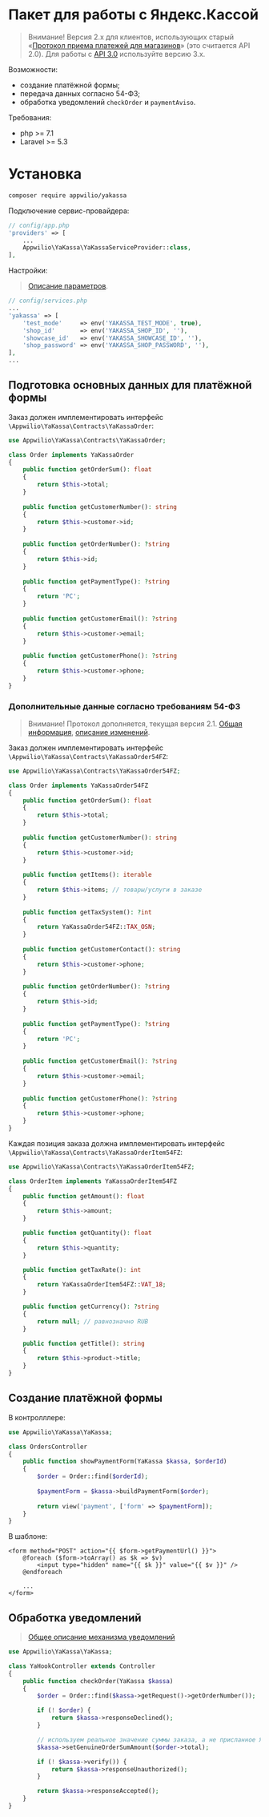 # Пакет для работы с Яндекс.Кассой

> Внимание! Версия 2.x для клиентов, использующих старый «[Протокол приема платежей для магазинов](https://tech.yandex.ru/money/doc/payment-solution/About-docpage/)» (это считается API 2.0).
Для работы с [API 3.0](https://kassa.yandex.ru/docs/guides/#bystryj-start) используйте версию 3.х.

Возможности:

* создание платёжной формы;
* передача данных согласно 54-ФЗ;
* обработка уведомлений `checkOrder` и `paymentAviso`.

Требования:

* php >= 7.1
* Laravel >= 5.3 

# Установка

```bash
composer require appwilio/yakassa
```

Подключение сервис-провайдера:

```php
// config/app.php
'providers' => [
    ...
    Appwilio\YaKassa\YaKassaServiceProvider::class,
],
```

Настройки:

> [Описание параметров](https://tech.yandex.ru/money/doc/payment-solution/shop-config/parameters-docpage/).

```php
// config/services.php
...
'yakassa' => [
    'test_mode'     => env('YAKASSA_TEST_MODE', true),
    'shop_id'       => env('YAKASSA_SHOP_ID', ''),
    'showcase_id'   => env('YAKASSA_SHOWCASE_ID', ''),
    'shop_password' => env('YAKASSA_SHOP_PASSWORD', ''),        
],
...
```

## Подготовка основных данных для платёжной формы

Заказ должен имплементировать интерфейс `\Appwilio\YaKassa\Contracts\YaKassaOrder`:

```php
use Appwilio\YaKassa\Contracts\YaKassaOrder;

class Order implements YaKassaOrder
{
    public function getOrderSum(): float
    {
        return $this->total;
    }
    
    public function getCustomerNumber(): string
    {
        return $this->customer->id;
    }
    
    public function getOrderNumber(): ?string
    {
        return $this->id;
    }
    
    public function getPaymentType(): ?string
    {
        return 'PC';
    }
    
    public function getCustomerEmail(): ?string
    {
        return $this->customer->email;
    }
    
    public function getCustomerPhone(): ?string
    {
        return $this->customer->phone;
    }
}
```

### Дополнительные данные согласно требованиям 54-ФЗ

> Внимание! Протокол дополняется, текущая версия 2.1. [Общая информация](https://kassa.yandex.ru/blog/fz54-developers), [описание изменений](https://kassa.yandex.ru/docs/API_Yandex.Kassa_54FZ_changes.pdf).

Заказ должен имплементировать интерфейс `\Appwilio\YaKassa\Contracts\YaKassaOrder54FZ`:

```php
use Appwilio\YaKassa\Contracts\YaKassaOrder54FZ;

class Order implements YaKassaOrder54FZ
{
    public function getOrderSum(): float
    {
        return $this->total;
    }
    
    public function getCustomerNumber(): string
    {
        return $this->customer->id;
    }
    
    public function getItems(): iterable
    {
        return $this->items; // товары/услуги в заказе
    }
    
    public function getTaxSystem(): ?int
    {
        return YaKassaOrder54FZ::TAX_OSN;
    }
    
    public function getCustomerContact(): string
    {
        return $this->customer->phone;
    }
        
    public function getOrderNumber(): ?string
    {
        return $this->id;
    }
    
    public function getPaymentType(): ?string
    {
        return 'PC';
    }
    
    public function getCustomerEmail(): ?string
    {
        return $this->customer->email;
    }
    
    public function getCustomerPhone(): ?string
    {
        return $this->customer->phone;
    }
}
```

Каждая позиция заказа должна имплементировать интерфейс `\Appwilio\YaKassa\Contracts\YaKassaOrderItem54FZ`:

```php
use Appwilio\YaKassa\Contracts\YaKassaOrderItem54FZ;

class OrderItem implements YaKassaOrderItem54FZ
{
    public function getAmount(): float
    {
        return $this->amount;
    }

    public function getQuantity(): float
    {
        return $this->quantity;
    }

    public function getTaxRate(): int
    {
        return YaKassaOrderItem54FZ::VAT_18;
    }

    public function getCurrency(): ?string
    {
        return null; // равнозначно RUB
    }

    public function getTitle(): string
    {
        return $this->product->title;
    }
}
```

## Создание платёжной формы

В контролллере:

```php
use Appwilio\YaKassa\YaKassa;

class OrdersController
{
    public function showPaymentForm(YaKassa $kassa, $orderId)
    {
        $order = Order::find($orderId);
        
        $paymentForm = $kassa->buildPaymentForm($order);
        
        return view('payment', ['form' => $paymentForm]);
    }    
}

```

В шаблоне:

```blade
<form method="POST" action="{{ $form->getPaymentUrl() }}">
    @foreach ($form->toArray() as $k => $v) 
        <input type="hidden" name="{{ $k }}" value="{{ $v }}" />
    @endforeach
    
    ...
</form>
```

## Обработка уведомлений

> [Общее описание механизма уведомлений](https://github.com/yandex-money/yandex-money-joinup/blob/master/demo/010%20интеграция%20для%20самописных%20сайтов.md#Шаг-2-Скрипты-checkurl-и-avisourl-колбеки)

```php
use Appwilio\YaKassa\YaKassa;

class YaHookController extends Controller
{
    public function checkOrder(YaKassa $kassa)
    {
        $order = Order::find($kassa->getRequest()->getOrderNumber());

        if (! $order) {
            return $kassa->responseDeclined();
        }

        // используем реальное значение суммы заказа, а не присланное Я.Кассой
        $kassa->setGenuineOrderSumAmount($order->total);

        if (! $kassa->verify()) {
            return $kassa->responseUnauthorized();
        }

        return $kassa->responseAccepted();
    }
}
